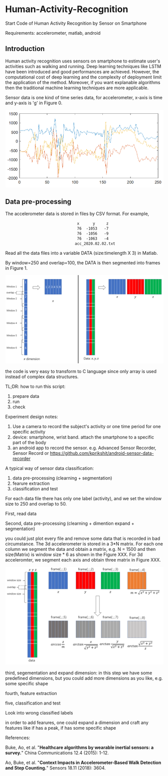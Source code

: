 # Human-Activity-Recognition
Start Code of Human Activity Recognition by Sensor on Smartphone

Requirements: accelerometer, matlab, android

## Introduction
Human activity recognition uses sensors on smartphone to estimate user's activities such as walking and running. Deep learning techniques like LSTM have been introduced and good performances are achieved. However, the computational cost of deep learning and the complexity of deployment limit the application of the method. Moreover, if you want explanable algorithms then the traditional machine learning techniques are more applicable.

Sensor data is one kind of time series data, for accelerometer, x-axis is time and y-axis is 'g' in Figure 0. 

![Alt ssstext](figure0.PNG?raw=true "place an example of 3-dim accelerometer here")

## Data pre-processing

The accelerometer data is stored in files by CSV format. For example,

                                    x	   y	 z
                                    76	-1053	-7
                                    76	-1056	-9
                                    76	-1063	-4
                                   acc_2020.02.02.txt
Read all the data files into a variable DATA (size:timelength X 3) in Matlab.

By window=250 and overlap=100, the DATA is then segmented into frames in Figure 1.

  ![Alt ssstext](figure1.PNG?raw=true "place an example of 3-dim accelerometer here")



the code is very easy to transform to C language since only array is used instead of complex data structures.

TL;DR: how to run this script:
1. prepare data
2. run
3. check


Experiment design notes:
1. Use a camera to record the subject's activity
    or one time period for one specific activity
2. device: smartphone, wrist band.
    attach the smartphone to a specific part of the body
3. an android app to record the sensor.
    e.g. Advanced Sensor Recorder, Sensor Record or https://github.com/kprikshit/android-sensor-data-recorder
    



A typical way of sensor data classification:

1. data pre-processing (clearning + segmentation)
2. fearure extraction
3. classification and test


For each data file there has only one label (activity), and we set the window size to 250 and overlap to 50.

First, read data

Second, data pre-processing (clearning + dimention expand + segmentation)

you could just plot every file and remove some data that is recorded in bad circumstance.
The 3d accelerometer is stored in a 3*N matrix. For each one column we segment the data and obtain a matrix, e.g. N = 1500 and then size(Matrix) is window size * 6 as shown in the Figure XXX.
For 3d acceleromter, we segment each axis and obtain three matrix in Figure XXX.



![Alt ssstext](har.PNG?raw=true "Titlssssssse")

third, segementation and expand dimension:
in this step we have some predefined dimensions, but you could add more dimensions as you like, e.g. some specific shape
 

fourth, feature extraction

five, classification and test

Look into wrong classified labels

in order to add fearures, one could expand a dimension and craft any features like if has a peak, if has some specific shape

References:

Buke, Ao, et al. "**Healthcare algorithms by wearable inertial sensors: a survey.**" China Communications 12.4 (2015): 1-12.

Ao, Buke, et al. "**Context Impacts in Accelerometer-Based Walk Detection and Step Counting.**" Sensors 18.11 (2018): 3604.
